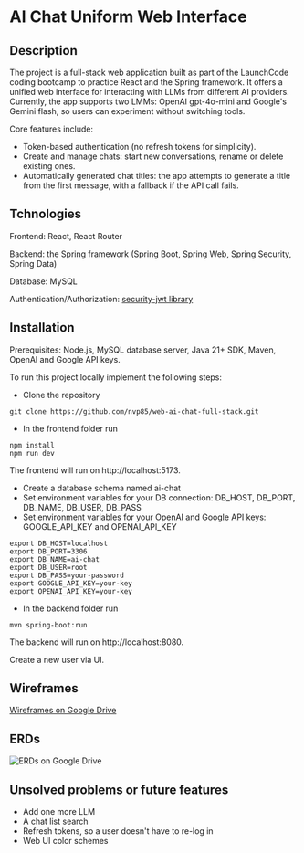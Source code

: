 # AI Chat Uniform Web Interface

## Description

The project is a full-stack web application built as part of the LaunchCode coding bootcamp to practice React and the Spring framework. 
It offers a unified web interface for interacting with LLMs from different AI providers. Currently, the app supports two LMMs: OpenAI gpt-4o-mini and Google's Gemini flash, so users can experiment without switching tools.

Core features include:
- Token-based authentication (no refresh tokens for simplicity).
- Create and manage chats: start new conversations, rename or delete existing ones.
- Automatically generated chat titles: the app attempts to generate a title from the first message, with a fallback if the API call fails.

## Tchnologies

Frontend: React, React Router

Backend: the Spring framework (Spring Boot, Spring Web, Spring Security, Spring Data) 

Database: MySQL

Authentication/Authorization: [security-jwt library](https://github.com/bratkartoffel/security-jwt) 

## Installation

Prerequisites: Node.js, MySQL database server, Java 21+ SDK, Maven, OpenAI and Google API keys.

To run this project locally implement the following steps:

* Clone the repository
```
git clone https://github.com/nvp85/web-ai-chat-full-stack.git
```
* In the frontend folder run
```
npm install
npm run dev
```
The frontend will run on http://localhost:5173.
* Create a database schema named ai-chat
* Set environment variables for your DB connection: DB_HOST, DB_PORT, DB_NAME, DB_USER, DB_PASS
* Set environment variables for your OpenAI and Google API keys: GOOGLE_API_KEY and OPENAI_API_KEY
```
export DB_HOST=localhost
export DB_PORT=3306
export DB_NAME=ai-chat
export DB_USER=root
export DB_PASS=your-password
export GOOGLE_API_KEY=your-key
export OPENAI_API_KEY=your-key
```
* In the backend folder run
```
mvn spring-boot:run
```
The backend will run on http://localhost:8080.

Create a new user via UI.
## Wireframes

[Wireframes on Google Drive](https://drive.google.com/file/d/1aWjO8r3u8KOvoDtXZWIhaTN33A3SepHR/view?usp=sharing)

## ERDs

![ERDs on Google Drive](https://drive.google.com/uc?id=1HPdFyrj9XHg-c_zeY-l42cM2erZVPMZb)

## Unsolved problems or future features

- Add one more LLM
- A chat list search
- Refresh tokens, so a user doesn't have to re-log in
- Web UI color schemes

